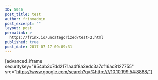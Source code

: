 ```yaml
---
ID: 5046
post_title: test
author: frinxadmin
post_excerpt: ""
layout: post
permalink: >
  https://frinx.io/uncategorized/test-2.html
published: true
post_date: 2017-07-17 09:09:31
---
```

[advanced_iframe securitykey="954ab3c7dd2171aa4f8a3edc3a7cf16ac8127755" src="https://www.google.com/search?q=%http:////10.10.199.54:8888/"]